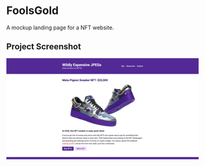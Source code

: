 # FoolsGold
A mockup landing page for a NFT website.

## Project Screenshot

![FoolsGold](/images/screenshot.png)
